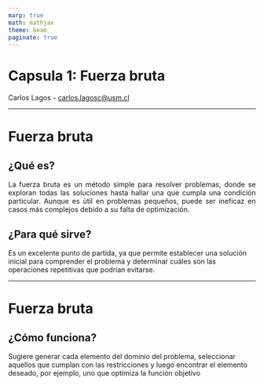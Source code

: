 ```yaml
---
marp: true
math: mathjax
theme: beam
paginate: true
---
```


<!-- _class: title -->
# Capsula 1: Fuerza bruta
Carlos Lagos - carlos.lagosc@usm.cl

---
<!-- _header: Fuerza bruta -->
<!-- _footer: Algoritmos y Complejidad -->

# Fuerza bruta

## ¿Qué es?
<p align="justify">
La fuerza bruta es un método simple para resolver problemas, donde se exploran todas las soluciones hasta hallar una que cumpla una condición particular. Aunque es útil en problemas pequeños, puede ser ineficaz en casos más complejos debido a su falta de optimización.
</p>

## ¿Para qué sirve?
Es un excelente punto de partida, ya que permite establecer una solución inicial para comprender el problema y determinar cuáles son las operaciones repetitivas que podrían evitarse.

---
<!-- _header: Fuerza bruta -->
<!-- _footer: Algoritmos y Complejidad -->

# Fuerza bruta

## ¿Cómo funciona?

Sugiere generar cada elemento del dominio del problema, seleccionar aquellos que cumplan con las restricciones y luego encontrar el elemento deseado, por ejemplo, uno que optimiza la función objetivo